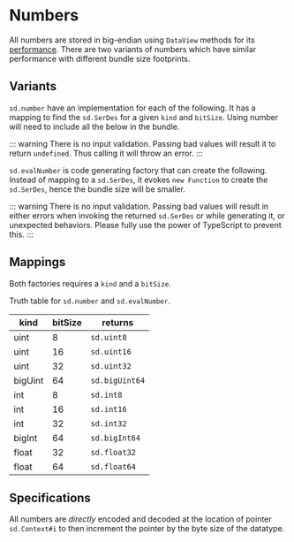 # Numbers

All numbers are stored in big-endian using `DataView` methods for its [performance](https://v8.dev/blog/dataview). There are two variants of numbers which have similar performance with different bundle size footprints.

## Variants

`sd.number` have an implementation for each of the following. It has a mapping to find the `sd.SerDes` for a given `kind` and `bitSize`. Using number will need to include all the below in the bundle.

::: warning
There is no input validation. Passing bad values will result it to return `undefined`. Thus calling it will throw an error.
:::

`sd.evalNumber` is code generating factory that can create the following. Instead of mapping to a `sd.SerDes`, it evokes `new Function` to create the `sd.SerDes`, hence the bundle size will be smaller.

::: warning
There is no input validation. Passing bad values will result in either errors when invoking the returned `sd.SerDes` or while generating it, or unexpected behaviors. Please fully use the power of TypeScript to prevent this.
:::

## Mappings

Both factories requires a `kind` and a `bitSize`.

Truth table for `sd.number` and `sd.evalNumber`.

| kind    | bitSize | returns        |
| ------- | ------- | -------------- |
| uint    | 8       | `sd.uint8`     |
| uint    | 16      | `sd.uint16`    |
| uint    | 32      | `sd.uint32`    |
| bigUint | 64      | `sd.bigUint64` |
| int     | 8       | `sd.int8`      |
| int     | 16      | `sd.int16`     |
| int     | 32      | `sd.int32`     |
| bigInt  | 64      | `sd.bigInt64`  |
| float   | 32      | `sd.float32`   |
| float   | 64      | `sd.float64`   |

## Specifications

All numbers are _directly_ encoded and decoded at the location of pointer `sd.Context#i` to then increment the pointer by the byte size of the datatype.
